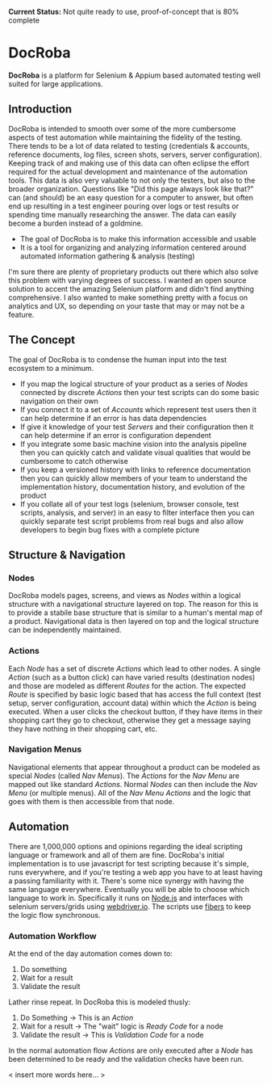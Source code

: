 **Current Status:** Not quite ready to use, proof-of-concept that is 80% complete

# DocRoba
**DocRoba** is a platform for Selenium & Appium based automated testing well suited for large applications.

## Introduction
DocRoba is intended to smooth over some of the more cumbersome aspects of test automation while maintaining the fidelity of the testing. There tends to be a lot of data related to testing (credentials & accounts, reference documents, log files, screen shots, servers, server configuration). Keeping track of and making use of this data can often eclipse the effort required for the actual development and maintenance of the automation tools. This data is also very valuable to not only the testers, but also to the broader organization. Questions like "Did this page always look like that?" can (and should) be an easy question for a computer to answer, but often end up resulting in a test engineer pouring over logs or test results or spending time manually researching the answer. The data can easily become a burden instead of a goldmine.

* The goal of DocRoba is to make this information accessible and usable
* It is a tool for organizing and analyzing information centered around automated information gathering & analysis (testing) 

I'm sure there are plenty of proprietary products out there which also solve this problem with varying degrees of success. I wanted an open source solution to accent the amazing Selenium platform and didn't find anything comprehensive. I also wanted to make something pretty with a focus on analytics and UX, so depending on your taste that may or may not be a feature.

## The Concept
The goal of DocRoba is to condense the human input into the test ecosystem to a minimum.

* If you map the logical structure of your product as a series of *Nodes* connected by discrete *Actions* then your test scripts can do some basic navigation on their own
* If you connect it to a set of *Accounts* which represent test users then it can help determine if an error is has data dependencies
* If give it knowledge of your test *Servers* and their configuration then it can help determine if an error is configuration dependent
* If you integrate some basic machine vision into the analysis pipeline then you can quickly catch and validate visual qualities that would be cumbersome to catch otherwise
* If you keep a versioned history with links to reference documentation then you can quickly allow members of your team to understand the implementation history, documentation history, and evolution of the product
* If you collate all of your test logs (selenium, browser console, test scripts, analysis, and server) in an easy to filter interface then you can quickly separate test script problems from real bugs and also allow developers to begin bug fixes with a complete picture

## Structure & Navigation

### Nodes
DocRoba models pages, screens, and views as *Nodes* within a logical structure with a navigational structure layered on top. The reason for this is to provide a stabile base structure that is similar to a human's mental map of a product. Navigational data is then layered on top and the logical structure can be independently maintained.

### Actions
Each *Node* has a set of discrete *Actions* which lead to other nodes. A single *Action* (such as a button click) can have varied results (destination nodes) and those are modeled as different *Routes* for the action. The expected *Route* is specified by basic logic based that has access the full context (test setup, server configuration, account data) within which the *Action* is being executed. When a user clicks the checkout button, if they have items in their shopping cart they go to checkout, otherwise they get a message saying they have nothing in their shopping cart, etc.

### Navigation Menus
Navigational elements that appear throughout a product can be modeled as special *Nodes* (called *Nav Menus*). The *Actions* for the *Nav Menu* are mapped out like standard *Actions*. Normal *Nodes* can then include the *Nav Menu* (or multiple menus). All of the *Nav Menu* *Actions* and the logic that goes with them is then accessible from that node.

## Automation
There are 1,000,000 options and opinions regarding the ideal scripting language or framework and all of them are fine. DocRoba's initial implementation is to use javascript for test scripting because it's simple, runs everywhere, and if you're testing a web app you have to at least having a passing familiarity with it. There's some nice synergy with having the same language everywhere. Eventually you will be able to choose which language to work in. Specifically it runs on [Node.js](https://nodejs.org) and interfaces with selenium servers/grids using [webdriver.io](http://webdriver.io/). The scripts use [fibers](https://github.com/laverdet/node-fibers) to keep the logic flow synchronous.

### Automation Workflow
At the end of the day automation comes down to:

1. Do something
2. Wait for a result
3. Validate the result

Lather rinse repeat. In DocRoba this is modeled thusly:

1. Do Something → This is an *Action*
2. Wait for a result → The "wait" logic is *Ready Code* for a node
3. Validate the result → This is *Validation Code* for a node

In the normal automation flow *Actions* are only executed after a *Node* has been determined to be ready and the validation checks have been run.

< insert more words here... >